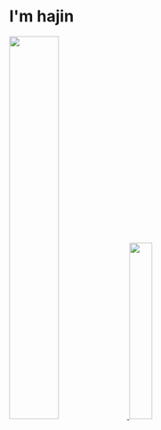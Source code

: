 # I'm hajin

<a href="s">
  <img src="https://github-readme-stats.vercel.app/api?username=hxjini&theme=tokyonight&show_icons=true" width="42%" />
</a>
<a href="https://github.com/hxjini/github-readme-stats">
    <img src="https://github-readme-stats.vercel.app/api/top-langs/?username=hxjini&layout=donut&show_icons=true&theme=material-palenight&hide_border=true&bg_color=20232a&icon_color=58A6FF&text_color=fff&title_color=58A6FF&count_private=true&exclude_repo=Face-Transfer-Application" width=28.5% />
</a> 
